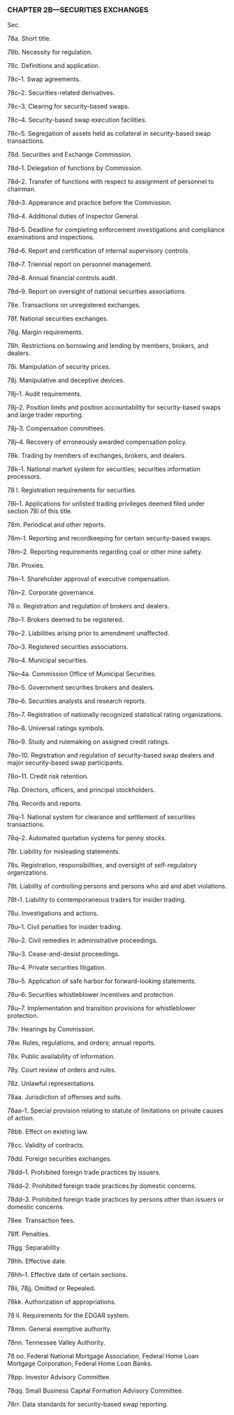 ### **CHAPTER 2B—SECURITIES EXCHANGES** ###

Sec.

78a. Short title.

78b. Necessity for regulation.

78c. Definitions and application.

78c–1. Swap agreements.

78c–2. Securities-related derivatives.

78c–3. Clearing for security-based swaps.

78c–4. Security-based swap execution facilities.

78c–5. Segregation of assets held as collateral in security-based swap transactions.

78d. Securities and Exchange Commission.

78d–1. Delegation of functions by Commission.

78d–2. Transfer of functions with respect to assignment of personnel to chairman.

78d–3. Appearance and practice before the Commission.

78d–4. Additional duties of Inspector General.

78d–5. Deadline for completing enforcement investigations and compliance examinations and inspections.

78d–6. Report and certification of internal supervisory controls.

78d–7. Triennial report on personnel management.

78d–8. Annual financial controls audit.

78d–9. Report on oversight of national securities associations.

78e. Transactions on unregistered exchanges.

78f. National securities exchanges.

78g. Margin requirements.

78h. Restrictions on borrowing and lending by members, brokers, and dealers.

78i. Manipulation of security prices.

78j. Manipulative and deceptive devices.

78j–1. Audit requirements.

78j–2. Position limits and position accountability for security-based swaps and large trader reporting.

78j–3. Compensation committees.

78j–4. Recovery of erroneously awarded compensation policy.

78k. Trading by members of exchanges, brokers, and dealers.

78k–1. National market system for securities; securities information processors.

78 l. Registration requirements for securities.

78l–1. Applications for unlisted trading privileges deemed filed under section 78l of this title.

78m. Periodical and other reports.

78m–1. Reporting and recordkeeping for certain security-based swaps.

78m–2. Reporting requirements regarding coal or other mine safety.

78n. Proxies.

78n–1. Shareholder approval of executive compensation.

78n–2. Corporate governance.

78 o. Registration and regulation of brokers and dealers.

78o–1. Brokers deemed to be registered.

78o–2. Liabilities arising prior to amendment unaffected.

78o–3. Registered securities associations.

78o–4. Municipal securities.

78o–4a. Commission Office of Municipal Securities.

78o–5. Government securities brokers and dealers.

78o–6. Securities analysts and research reports.

78o–7. Registration of nationally recognized statistical rating organizations.

78o–8. Universal ratings symbols.

78o–9. Study and rulemaking on assigned credit ratings.

78o–10. Registration and regulation of security-based swap dealers and major security-based swap participants.

78o–11. Credit risk retention.

78p. Directors, officers, and principal stockholders.

78q. Records and reports.

78q–1. National system for clearance and settlement of securities transactions.

78q–2. Automated quotation systems for penny stocks.

78r. Liability for misleading statements.

78s. Registration, responsibilities, and oversight of self-regulatory organizations.

78t. Liability of controlling persons and persons who aid and abet violations.

78t–1. Liability to contemporaneous traders for insider trading.

78u. Investigations and actions.

78u–1. Civil penalties for insider trading.

78u–2. Civil remedies in administrative proceedings.

78u–3. Cease-and-desist proceedings.

78u–4. Private securities litigation.

78u–5. Application of safe harbor for forward-looking statements.

78u–6. Securities whistleblower incentives and protection.

78u–7. Implementation and transition provisions for whistleblower protection.

78v. Hearings by Commission.

78w. Rules, regulations, and orders; annual reports.

78x. Public availability of information.

78y. Court review of orders and rules.

78z. Unlawful representations.

78aa. Jurisdiction of offenses and suits.

78aa–1. Special provision relating to statute of limitations on private causes of action.

78bb. Effect on existing law.

78cc. Validity of contracts.

78dd. Foreign securities exchanges.

78dd–1. Prohibited foreign trade practices by issuers.

78dd–2. Prohibited foreign trade practices by domestic concerns.

78dd–3. Prohibited foreign trade practices by persons other than issuers or domestic concerns.

78ee. Transaction fees.

78ff. Penalties.

78gg. Separability.

78hh. Effective date.

78hh–1. Effective date of certain sections.

78ii, 78jj. Omitted or Repealed.

78kk. Authorization of appropriations.

78 ll. Requirements for the EDGAR system.

78mm. General exemptive authority.

78nn. Tennessee Valley Authority.

78 oo. Federal National Mortgage Association, Federal Home Loan Mortgage Corporation, Federal Home Loan Banks.

78pp. Investor Advisory Committee.

78qq. Small Business Capital Formation Advisory Committee.

78rr. Data standards for security-based swap reporting.